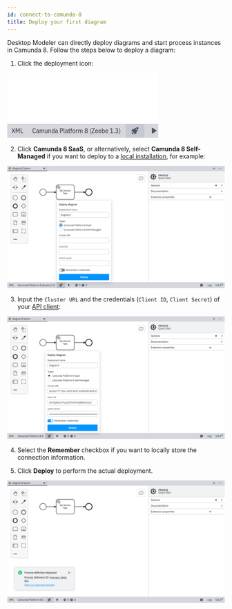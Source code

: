 ```yaml
---
id: connect-to-camunda-8
title: Deploy your first diagram
---
```


Desktop Modeler can directly deploy diagrams and start process instances in Camunda 8. Follow the steps below to deploy a diagram:

1. Click the deployment icon:

![deployment icon](./img/deploy-icon.png)

2. Click **Camunda 8 SaaS**, or alternatively, select **Camunda 8 Self-Managed** if you want to deploy to a [local installation](../../../self-managed/platform-deployment/overview.md), for example:

![deployment configuration](./img/deploy-diagram-camunda-cloud.png)

3. Input the `Cluster URL` and the credentials (`Client ID`, `Client Secret`) of your [API client](../../console/manage-clusters/manage-api-clients.md):

![deployment via Camunda 8](./img/deploy-diagram-camunda-cloud-remember.png)

4. Select the **Remember** checkbox if you want to locally store the connection information.

5. Click **Deploy** to perform the actual deployment.

![deployment successful](./img/deploy-diagram-camunda-cloud-success.png)
